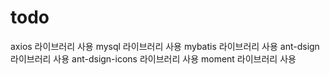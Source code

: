 # todo
axios 라이브러리 사용
mysql 라이브러리 사용
mybatis 라이브러리 사용
ant-dsign 라이브러리 사용
ant-dsign-icons 라이브러리 사용
moment 라이브러리 사용
